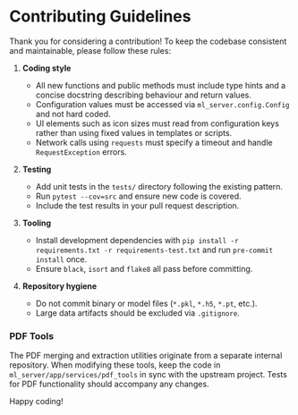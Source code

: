 # Contributing Guidelines

Thank you for considering a contribution! To keep the codebase consistent and
maintainable, please follow these rules:

1. **Coding style**
   - All new functions and public methods must include type hints and a concise
     docstring describing behaviour and return values.
   - Configuration values must be accessed via `ml_server.config.Config` and not
     hard coded.
   - UI elements such as icon sizes must read from configuration keys rather than
     using fixed values in templates or scripts.
   - Network calls using `requests` must specify a timeout and handle
     `RequestException` errors.

2. **Testing**
   - Add unit tests in the `tests/` directory following the existing pattern.
   - Run `pytest --cov=src` and ensure new code is covered.
   - Include the test results in your pull request description.

3. **Tooling**
   - Install development dependencies with `pip install -r requirements.txt -r
     requirements-test.txt` and run `pre-commit install` once.
   - Ensure `black`, `isort` and `flake8` all pass before committing.

4. **Repository hygiene**
   - Do not commit binary or model files (`*.pkl`, `*.h5`, `*.pt`, etc.).
   - Large data artifacts should be excluded via `.gitignore`.

### PDF Tools

The PDF merging and extraction utilities originate from a separate internal
repository. When modifying these tools, keep the code in
`ml_server/app/services/pdf_tools` in sync with the upstream project. Tests for
PDF functionality should accompany any changes.

Happy coding!
